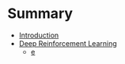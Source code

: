 # Summary

* [Introduction](README.md)
* [Deep Reinforcement Learning](deep-reinforcement-learning.md)
  * [e](deep-reinforcement-learning/e.md)

